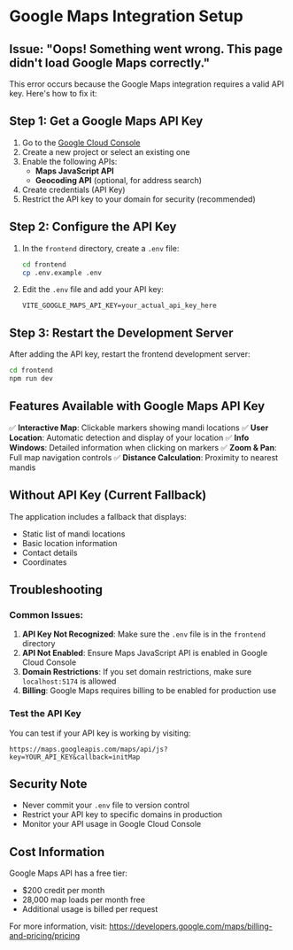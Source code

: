 # Google Maps Integration Setup

## Issue: "Oops! Something went wrong. This page didn't load Google Maps correctly."

This error occurs because the Google Maps integration requires a valid API key. Here's how to fix it:

## Step 1: Get a Google Maps API Key

1. Go to the [Google Cloud Console](https://console.cloud.google.com/)
2. Create a new project or select an existing one
3. Enable the following APIs:
   - **Maps JavaScript API**
   - **Geocoding API** (optional, for address search)
4. Create credentials (API Key)
5. Restrict the API key to your domain for security (recommended)

## Step 2: Configure the API Key

1. In the `frontend` directory, create a `.env` file:
   ```bash
   cd frontend
   cp .env.example .env
   ```

2. Edit the `.env` file and add your API key:
   ```env
   VITE_GOOGLE_MAPS_API_KEY=your_actual_api_key_here
   ```

## Step 3: Restart the Development Server

After adding the API key, restart the frontend development server:

```bash
cd frontend
npm run dev
```

## Features Available with Google Maps API Key

✅ **Interactive Map**: Clickable markers showing mandi locations
✅ **User Location**: Automatic detection and display of your location
✅ **Info Windows**: Detailed information when clicking on markers
✅ **Zoom & Pan**: Full map navigation controls
✅ **Distance Calculation**: Proximity to nearest mandis

## Without API Key (Current Fallback)

The application includes a fallback that displays:
- Static list of mandi locations
- Basic location information
- Contact details
- Coordinates

## Troubleshooting

### Common Issues:

1. **API Key Not Recognized**: Make sure the `.env` file is in the `frontend` directory
2. **API Not Enabled**: Ensure Maps JavaScript API is enabled in Google Cloud Console
3. **Domain Restrictions**: If you set domain restrictions, make sure `localhost:5174` is allowed
4. **Billing**: Google Maps requires billing to be enabled for production use

### Test the API Key

You can test if your API key is working by visiting:
```
https://maps.googleapis.com/maps/api/js?key=YOUR_API_KEY&callback=initMap
```

## Security Note

- Never commit your `.env` file to version control
- Restrict your API key to specific domains in production
- Monitor your API usage in Google Cloud Console

## Cost Information

Google Maps API has a free tier:
- $200 credit per month
- 28,000 map loads per month free
- Additional usage is billed per request

For more information, visit: https://developers.google.com/maps/billing-and-pricing/pricing